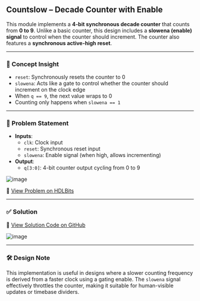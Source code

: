 ## Countslow – Decade Counter with Enable

This module implements a **4-bit synchronous decade counter** that counts from **0 to 9**. Unlike a basic counter, this design includes a **slowena (enable) signal** to control when the counter should increment. The counter also features a **synchronous active-high reset**.

---

### 🧠 Concept Insight  
- `reset`: Synchronously resets the counter to 0  
- `slowena`: Acts like a gate to control whether the counter should increment on the clock edge  
- When `q == 9`, the next value wraps to 0  
- Counting only happens when `slowena == 1`

---

### 📘 Problem Statement  
- **Inputs**:  
  - `clk`: Clock input  
  - `reset`: Synchronous reset input  
  - `slowena`: Enable signal (when high, allows incrementing)  
- **Output**:  
  - `q[3:0]`: 4-bit counter output cycling from 0 to 9  

![image](https://github.com/user-attachments/assets/fb0a64a2-2e5b-46ec-ad0a-2f7778e193a9)

🔗 [View Problem on HDLBits](https://hdlbits.01xz.net/wiki/Countslow)

---

### ✅ Solution  
📄 [View Solution Code on GitHub](https://github.com/EswarAdithya011/HDLBits/blob/main/Problem%20Sets/4.%20Sequential%20Logic/Countslow.v)

![image](https://github.com/user-attachments/assets/70a81b4a-4f9a-4976-b92e-f0d0f842a0a7)

---

### 🛠 Design Note  
This implementation is useful in designs where a slower counting frequency is derived from a faster clock using a gating enable. The `slowena` signal effectively throttles the counter, making it suitable for human-visible updates or timebase dividers.
